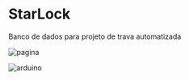 # StarLock
Banco de dados para projeto de trava automatizada

![pagina](https://github.com/samuelmp58/starLock/assets/16710763/54d29abc-0b5c-4b76-8956-5cce69199d4a)

![arduino](https://github.com/samuelmp58/starLock/assets/16710763/32ee1e1c-482c-4f36-b3a7-626df1eca12d)
